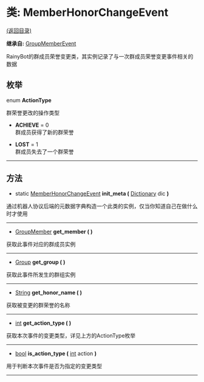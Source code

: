 # 类: MemberHonorChangeEvent  
[(返回目录)](README.md)  
  
**继承自:** [GroupMemberEvent](GroupMemberEvent.md)  
  
RainyBot的群成员荣誉变更类，其实例记录了与一次群成员荣誉变更事件相关的数据  
  
## 枚举  
  
enum **ActionType**  
  
群荣誉更改的操作类型  
  
- **ACHIEVE** = 0  
群成员获得了新的群荣誉  
  
- **LOST** = 1  
群成员失去了一个群荣誉  
  
---  
  
## 方法 
  
- static [MemberHonorChangeEvent](MemberHonorChangeEvent.md) **init_meta (** [Dictionary](https://docs.godotengine.org/en/latest/classes/class_dictionary.html) dic **)**  
  
通过机器人协议后端的元数据字典构造一个此类的实例，仅当你知道自己在做什么时才使用  
  
---  
  
- [GroupMember](GroupMember.md) **get_member ( )**  
  
获取此事件对应的群成员实例  
  
---  
  
- [Group](Group.md) **get_group ( )**  
  
获取此事件所发生的群组实例  
  
---  
  
- [String](https://docs.godotengine.org/en/latest/classes/class_string.html) **get_honor_name ( )**  
  
获取被变更的群荣誉的名称  
  
---  
  
- [int](https://docs.godotengine.org/en/latest/classes/class_int.html) **get_action_type ( )**  
  
获取本次事件的变更类型，详见上方的ActionType枚举  
  
---  
  
- [bool](https://docs.godotengine.org/en/latest/classes/class_bool.html) **is_action_type (** [int](https://docs.godotengine.org/en/latest/classes/class_int.html) action **)**  
  
用于判断本次事件是否为指定的变更类型  
  
---  
  

